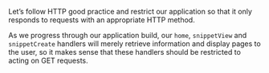 Let’s follow HTTP good practice and restrict our application so that it only responds to requests with an appropriate HTTP method.

As we progress through our application build, our `home`, `snippetView` and `snippetCreate` handlers will merely retrieve information and display pages to the user, so it makes sense that these handlers should be restricted to acting on GET requests.
